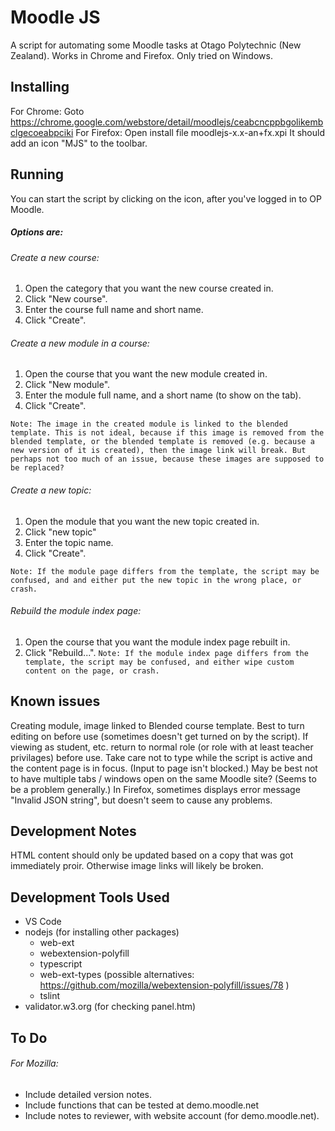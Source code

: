 ﻿# Moodle JS

A script for automating some Moodle tasks at Otago Polytechnic (New Zealand).
Works in Chrome and Firefox.
Only tried on Windows.


## Installing

For Chrome: Goto https://chrome.google.com/webstore/detail/moodlejs/ceabcncppbgolikembclgecoeabpciki
For Firefox: Open install file moodlejs-x.x-an+fx.xpi
It should add an icon "MJS" to the toolbar.


## Running

You can start the script by clicking on the icon, after you've logged in to OP Moodle.

##### Options are:

###### Create a new course:

1. Open the category that you want the new course created in.
2. Click "New course".
3. Enter the course full name and short name.
4. Click "Create".

###### Create a new module in a course:

1. Open the course that you want the new module created in.
2. Click "New module".
3. Enter the module full name, and a short name (to show on the tab).
4. Click "Create".

`Note: The image in the created module is linked to the blended template. This is not ideal, because if this image is removed from the blended template, or the blended template is removed (e.g. because a new version of it is created), then the image link will break. But perhaps not too much of an issue, because these images are supposed to be replaced?`

###### Create a new topic:

1. Open the module that you want the new topic created in.
2. Click "new topic"
3. Enter the topic name.
4. Click "Create".

`Note: If the module page differs from the template, the script may be confused, and and either put the new topic in the wrong place, or crash.`

###### Rebuild the module index page:

1. Open the course that you want the module index page rebuilt in.
2. Click "Rebuild...".
`Note: If the module index page differs from the template, the script may be confused, and either wipe custom content on the page, or crash.`


## Known issues

Creating module, image linked to Blended course template.
Best to turn editing on before use (sometimes doesn't get turned on by the script).
If viewing as student, etc. return to normal role (or role with at least teacher privilages) before use.
Take care not to type while the script is active and the content page is in focus.  (Input to page isn't blocked.)
May be best not to have multiple tabs / windows open on the same Moodle site?  (Seems to be a problem generally.)
In Firefox, sometimes displays error message "Invalid JSON string", but doesn't seem to cause any problems.


## Development Notes

HTML content should only be updated based on a copy that was got immediately proir.
Otherwise image links will likely be broken.


## Development Tools Used

* VS Code
* nodejs (for installing other packages)
  * web-ext
  * webextension-polyfill
  * typescript
  * web-ext-types (possible alternatives: https://github.com/mozilla/webextension-polyfill/issues/78 )
  * tslint
* validator.w3.org (for checking panel.htm)


## To Do

###### For Mozilla:
* Include detailed version notes.
* Include functions that can be tested at demo.moodle.net
* Include notes to reviewer, with website account (for demo.moodle.net).